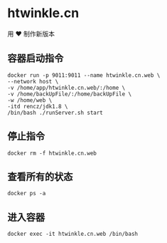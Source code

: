 # htwinkle.cn

用 ♥ 制作新版本

## 容器启动指令

```shell
docker run -p 9011:9011 --name htwinkle.cn.web \
--network host \
-v /home/app/htwinkle.cn.web/:/home \
-v /home/backUpFile/:/home/backUpFile \
-w /home/web \
-itd rencz/jdk1.8 \
/bin/bash ./runServer.sh start
```

## 停止指令

```shell
docker rm -f htwinkle.cn.web
```

## 查看所有的状态

```shell
docker ps -a
```

## 进入容器

```shell
docker exec -it htwinkle.cn.web /bin/bash
```